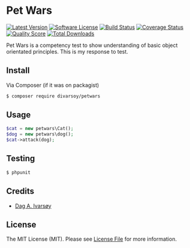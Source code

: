 # Pet Wars

[![Latest Version](https://img.shields.io/github/release/divarsoy/petwars.svg?style=flat-square)](https://github.com/divarsoy/petwars/releases)
[![Software License](https://img.shields.io/badge/license-MIT-brightgreen.svg?style=flat-square)](LICENSE.md)
[![Build Status](https://img.shields.io/travis/divarsoy/petwars/master.svg?style=flat-square)](https://travis-ci.org/divarsoy/petwars)
[![Coverage Status](https://img.shields.io/scrutinizer/coverage/g/divarsoy/petwars.svg?style=flat-square)](https://scrutinizer-ci.com/g/divarsoy/petwars/code-structure)
[![Quality Score](https://img.shields.io/scrutinizer/g/divarsoy/petwars.svg?style=flat-square)](https://scrutinizer-ci.com/g/divarsoy/petwars)
[![Total Downloads](https://img.shields.io/packagist/dt/divarsoy/petwars.svg?style=flat-square)](https://packagist.org/packages/divarsoy/petwars)

Pet Wars is a competency test to show understanding of basic object orientated principles. This is my response to test. 

## Install

Via Composer (if it was on packagist)

``` bash
$ composer require divarsoy/petwars
```

## Usage

``` php
$cat = new petwars\Cat();
$dog = new petwars\dog();
$cat->attack(dog);
```

## Testing

``` bash
$ phpunit
```

## Credits

- [Dag A. Ivarsøy](https://github.com/divarsoy)

## License

The MIT License (MIT). Please see [License File](LICENSE.md) for more information.
